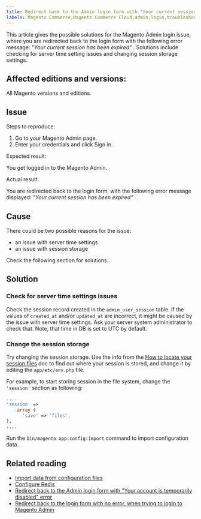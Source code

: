 ```yaml
---
title: Redirect back to the Admin login form with "Your current session has been expired" error
labels: Magento Commerce,Magento Commerce Cloud,admin,login,troubleshooting
---
```


This article gives the possible solutions for the Magento Admin login issue, where you are redirected back to the login form with the following error message: *"Your current session has been expired"* . Solutions include checking for server time setting issues and changing session storage settings.

## Affected editions and versions:

All Magento versions and editions.

## Issue

 <span class="wysiwyg-underline">Steps to reproduce:</span>

1. Go to your Magento Admin page.
1. Enter your credentials and click Sign in.

 <span class="wysiwyg-underline">Expected result:</span>

You get logged in to the Magento Admin.

 <span class="wysiwyg-underline">Actual result:</span>

You are redirected back to the login form, with the following error message displayed: *"Your current session has been expired"* .

## Cause

There could be two possible reasons for the issue:

* an issue with server time settings
* an issue with session storage

Check the following section for solutions.

## Solution

### Check for server time settings issues

Check the session record created in the `admin_user_session` table. If the values of `created_at` and/or `updated_at` are incorrect, it might be caused by the issue with server time settings. Ask your server system administrator to check that. Note, that time in DB is set to UTC by default.

### Change the session storage

Try changing the session storage. Use the info from the [How to locate your session files](https://devdocs.magento.com/guides/v2.3/config-guide/sessions.html) doc to find out where your session is stored, and change it by editing the `app/etc/env.php` file.

For example, to start storing session in the file system, change the `'session'` section as following:

```php
....
'session' =>
    array (
      'save' => 'files',
),
....
```

Run the `bin/magento app:config:import` command to import configuration data.


## Related reading

* [Import data from configuration files](https://devdocs.magento.com/guides/v2.3/config-guide/cli/config-cli-subcommands-config-mgmt-import.html)
* [Configure Redis](https://devdocs.magento.com/guides/v2.3/config-guide/redis/config-redis.html)
* [Redirect back to the Admin login form with "Your account is temporarily disabled" error](https://support.magento.com/hc/en-us/articles/360028606831)
* [Redirect back to the login form with no error, when trying to login to Magento Admin](https://support.magento.com/hc/en-us/articles/360028606711)
